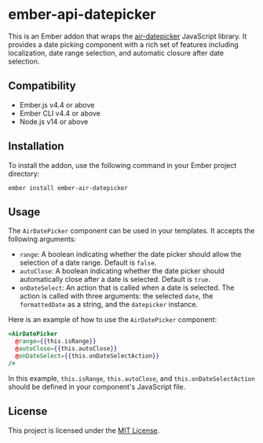 # ember-api-datepicker

This is an Ember addon that wraps the [air-datepicker](https://air-datepicker.com/) JavaScript library. It provides a date picking component with a rich set of features including localization, date range selection, and automatic closure after date selection.

## Compatibility

* Ember.js v4.4 or above
* Ember CLI v4.4 or above
* Node.js v14 or above


## Installation

To install the addon, use the following command in your Ember project directory:

```
ember install ember-air-datepicker
```

## Usage

The `AirDatePicker` component can be used in your templates. It accepts the following arguments:

- `range`: A boolean indicating whether the date picker should allow the selection of a date range. Default is `false`.
- `autoClose`: A boolean indicating whether the date picker should automatically close after a date is selected. Default is `true`.
- `onDateSelect`: An action that is called when a date is selected. The action is called with three arguments: the selected `date`, the `formattedDate` as a string, and the `datepicker` instance.

Here is an example of how to use the `AirDatePicker` component:

```handlebars
<AirDatePicker 
  @range={{this.isRange}} 
  @autoClose={{this.autoClose}} 
  @onDateSelect={{this.onDateSelectAction}}
/>
```

In this example, `this.isRange`, `this.autoClose`, and `this.onDateSelectAction` should be defined in your component's JavaScript file.


## License

This project is licensed under the [MIT License](LICENSE.md).
